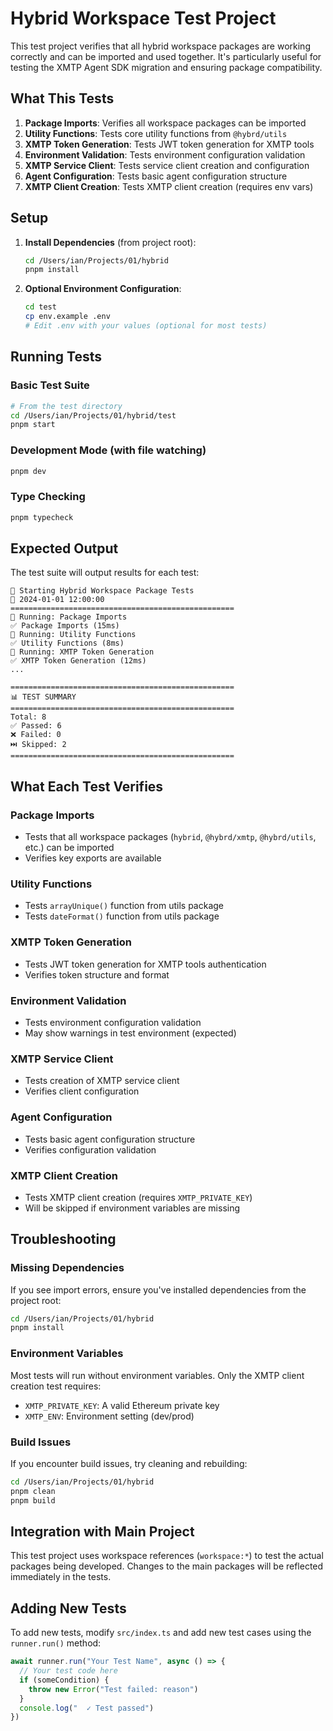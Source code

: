 # Hybrid Workspace Test Project

This test project verifies that all hybrid workspace packages are working correctly and can be imported and used together. It's particularly useful for testing the XMTP Agent SDK migration and ensuring package compatibility.

## What This Tests

1. **Package Imports**: Verifies all workspace packages can be imported
2. **Utility Functions**: Tests core utility functions from `@hybrd/utils`
3. **XMTP Token Generation**: Tests JWT token generation for XMTP tools
4. **Environment Validation**: Tests environment configuration validation
5. **XMTP Service Client**: Tests service client creation and configuration
6. **Agent Configuration**: Tests basic agent configuration structure
7. **XMTP Client Creation**: Tests XMTP client creation (requires env vars)

## Setup

1. **Install Dependencies** (from project root):
   ```bash
   cd /Users/ian/Projects/01/hybrid
   pnpm install
   ```

2. **Optional Environment Configuration**:
   ```bash
   cd test
   cp env.example .env
   # Edit .env with your values (optional for most tests)
   ```

## Running Tests

### Basic Test Suite
```bash
# From the test directory
cd /Users/ian/Projects/01/hybrid/test
pnpm start
```

### Development Mode (with file watching)
```bash
pnpm dev
```

### Type Checking
```bash
pnpm typecheck
```

## Expected Output

The test suite will output results for each test:

```
🚀 Starting Hybrid Workspace Package Tests
📅 2024-01-01 12:00:00
==================================================
🧪 Running: Package Imports
✅ Package Imports (15ms)
🧪 Running: Utility Functions  
✅ Utility Functions (8ms)
🧪 Running: XMTP Token Generation
✅ XMTP Token Generation (12ms)
...

==================================================
📊 TEST SUMMARY
==================================================
Total: 8
✅ Passed: 6
❌ Failed: 0  
⏭️ Skipped: 2
==================================================
```

## What Each Test Verifies

### Package Imports
- Tests that all workspace packages (`hybrid`, `@hybrd/xmtp`, `@hybrd/utils`, etc.) can be imported
- Verifies key exports are available

### Utility Functions
- Tests `arrayUnique()` function from utils package
- Tests `dateFormat()` function from utils package

### XMTP Token Generation
- Tests JWT token generation for XMTP tools authentication
- Verifies token structure and format

### Environment Validation
- Tests environment configuration validation
- May show warnings in test environment (expected)

### XMTP Service Client
- Tests creation of XMTP service client
- Verifies client configuration

### Agent Configuration
- Tests basic agent configuration structure
- Verifies configuration validation

### XMTP Client Creation
- Tests XMTP client creation (requires `XMTP_PRIVATE_KEY`)
- Will be skipped if environment variables are missing

## Troubleshooting

### Missing Dependencies
If you see import errors, ensure you've installed dependencies from the project root:
```bash
cd /Users/ian/Projects/01/hybrid
pnpm install
```

### Environment Variables
Most tests will run without environment variables. Only the XMTP client creation test requires:
- `XMTP_PRIVATE_KEY`: A valid Ethereum private key
- `XMTP_ENV`: Environment setting (dev/prod)

### Build Issues
If you encounter build issues, try cleaning and rebuilding:
```bash
cd /Users/ian/Projects/01/hybrid
pnpm clean
pnpm build
```

## Integration with Main Project

This test project uses workspace references (`workspace:*`) to test the actual packages being developed. Changes to the main packages will be reflected immediately in the tests.

## Adding New Tests

To add new tests, modify `src/index.ts` and add new test cases using the `runner.run()` method:

```typescript
await runner.run("Your Test Name", async () => {
  // Your test code here
  if (someCondition) {
    throw new Error("Test failed: reason")
  }
  console.log("  ✓ Test passed")
})
```
